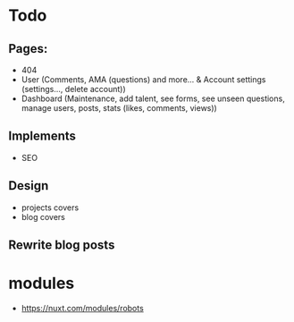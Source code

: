 # Todo

## Pages:
- 404
- User (Comments, AMA (questions) and more... & Account settings (settings..., delete account))
- Dashboard (Maintenance, add talent, see forms, see unseen questions, manage users, posts, stats (likes, comments, views))

## Implements
- SEO

## Design
- projects covers
- blog covers

## Rewrite blog posts

# modules

- https://nuxt.com/modules/robots
